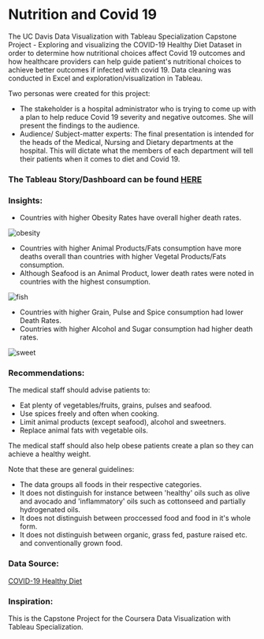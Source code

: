 #  Nutrition and Covid 19

The UC Davis Data Visualization with Tableau Specialization Capstone Project - Exploring and visualizing the COVID-19 Healthy Diet Dataset in order to determine how nutritional choices affect Covid 19 outcomes and how healthcare providers can help guide patient's nutritional choices to achieve better outcomes if infected with covid 19. Data cleaning was conducted in Excel and exploration/visualization in Tableau.

Two personas were created for this project: 
  - The stakeholder is a hospital administrator who is trying to come up with a plan to help reduce Covid 19 severity and negative outcomes. She will present the findings to the audience. 
  - Audience/ Subject-matter experts: The final presentation is intended for the heads of the Medical, Nursing and Dietary departments at the hospital. This will dictate what the members of each department will tell their patients when it comes to diet and Covid 19.

### The Tableau Story/Dashboard can be found [HERE](https://public.tableau.com/app/profile/jacqueline.alsina/viz/NutritionandCovid19/Story1)

### Insights:
- Countries with higher Obesity Rates have overall higher death rates.

![obesity](https://github.com/JacquelineAlsi/PortfolioProjects/assets/126612115/66d887c4-ff73-4508-a721-b9087fa7123d)

- Countries with higher Animal Products/Fats consumption have more deaths overall than countries with higher Vegetal Products/Fats consumption.
- Although Seafood is an Animal Product, lower death rates were noted in countries with the highest consumption.

![fish](https://github.com/JacquelineAlsi/PortfolioProjects/assets/126612115/d1746c55-4ddc-4802-b4ae-86975a7c43f3)

- Countries with higher Grain, Pulse and Spice consumption had lower Death Rates.
- Countries with higher Alcohol and Sugar consumption had higher death rates.

![sweet](https://github.com/JacquelineAlsi/PortfolioProjects/assets/126612115/fa14d326-292d-410a-9ce3-23d24cdcea52)

### Recommendations:
The medical staff should advise patients to:
  - Eat plenty of vegetables/fruits, grains, pulses and seafood. 
  - Use spices freely and often when cooking.
  - Limit animal products (except seafood), alcohol and sweetners.
  - Replace animal fats with vegetable oils.

The medical staff should also help obese patients create a plan so they can achieve a healthy weight.

Note that these are general guidelines:
- The data groups all foods in their respective categories.
- It does not distinguish for instance between 'healthy' oils such as olive and avocado and 'inflammatory' oils such as cottonseed and partially hydrogenated oils. 
- It does not distinguish between proccessed food and food in it's whole form.
- It does not distinguish between organic, grass fed, pasture raised etc. and conventionally grown food.

### Data Source: 

[COVID-19 Healthy Diet](https://www.kaggle.com/datasets/mariaren/covid19-healthy-diet-dataset) 

### Inspiration:  

This is the Capstone Project for the Coursera Data Visualization with Tableau Specialization.
